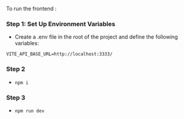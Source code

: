 To run the frontend :
### Step 1: Set Up Environment Variables
- Create a .env file in the root of the project and define the following variables:

```
VITE_API_BASE_URL=http://localhost:3333/
```
### Step 2
- `npm i`


### Step 3
- `npm run dev`
